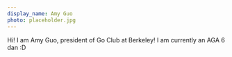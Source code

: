 ```yaml
---
display_name: Amy Guo
photo: placeholder.jpg
---
```

Hi! I am Amy Guo, president of Go Club at Berkeley!
I am currently an AGA 6 dan :D
